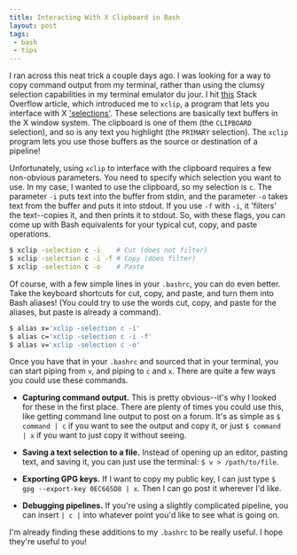 ```yaml
---
title: Interacting With X Clipboard in Bash
layout: post
tags:
 - bash
 - tips
---
```


I ran across this neat trick a couple days ago.  I was looking for a way to copy
command output from my terminal, rather than using the clumsy selection
capabilities in my terminal emulator du jour.  I hit
[this](//stackoverflow.com/questions/749544/pipe-to-from-clipboard) Stack
Overflow article, which introduced me to `xclip`, a program that lets you
interface with X ['selections'](//en.wikipedia.org/wiki/X_Window_selection).
These selections are basically text buffers in the X window system.  The
clipboard is one of them (the `CLIPBOARD` selection), and so is any text you
highlight (the `PRIMARY` selection).  The `xclip` program lets you use those
buffers as the source or destination of a pipeline!

Unfortunately, using `xclip` to interface with the clipboard requires a few
non-obvious parameters.  You need to specify which selection you want to use.
In my case, I wanted to use the clipboard, so my selection is `c`.  The
parameter `-i` puts text into the buffer from stdin, and the parameter `-o`
takes text from the buffer and puts it into stdout.  If you use `-f` with `-i`,
it 'filters' the text--copies it, and then prints it to stdout.  So, with these
flags, you can come up with Bash equivalents for your typical cut, copy, and
paste operations.

```bash
$ xclip -selection c -i    # Cut (does not filter)
$ xclip -selection c -i -f # Copy (does filter)
$ xclip -selection c -o    # Paste
```

Of course, with a few simple lines in your `.bashrc`, you can do even better.
Take the keyboard shortcuts for cut, copy, and paste, and turn them into Bash
aliases!  (You could try to use the words cut, copy, and paste for the aliases,
but paste is already a command).

```bash
$ alias x='xclip -selection c -i'
$ alias c='xclip -selection c -i -f'
$ alias v='xclip -selection c -o'
```

Once you have that in your `.bashrc` and sourced that in your terminal, you can
start piping from `v`, and piping to `c` and `x`.  There are quite a few ways
you could use these commands.

- **Capturing command output.** This is pretty obvious--it's why I looked for
  these in the first place.  There are plenty of times you could use this, like
  getting command line output to post on a forum.  It's as simple as `$ command
  | c` if you want to see the output and copy it, or just `$ command | x` if you
  want to just copy it without seeing.

- **Saving a text selection to a file.** Instead of opening up an editor,
  pasting text, and saving it, you can just use the terminal: `$ v >
  /path/to/file`.

- **Exporting GPG keys.** If I want to copy my public key, I can just type `$
  gpg --export-key 0EC665D8 | x`.  Then I can go post it wherever I'd like.

- **Debugging pipelines.** If you're using a slightly complicated pipeline, you
  can insert `| c |` into whatever point you'd like to see what is going on.

I'm already finding these additions to my `.bashrc` to be really useful.  I hope
they're useful to you!
